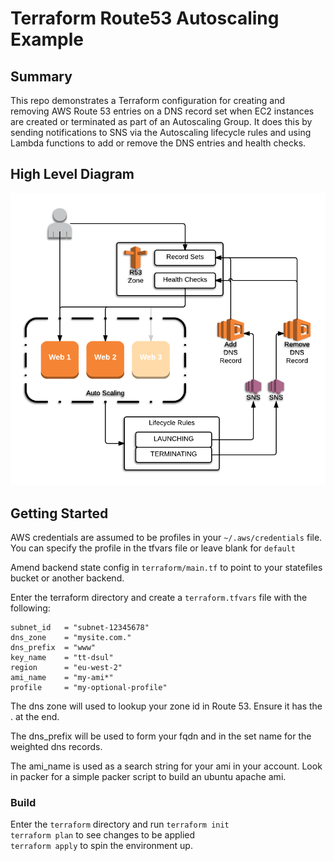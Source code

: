 # Terraform Route53 Autoscaling Example

## Summary

This repo demonstrates a Terraform configuration for creating and removing AWS Route 53 entries on a DNS record set when EC2 instances are created or terminated as part of an Autoscaling Group. It does this by sending notifications to SNS via the Autoscaling lifecycle rules and using Lambda functions to add or remove the DNS entries and health checks.

## High Level Diagram
![Diagram](Autoscaling_Lambda_R53.png)

## Getting Started

AWS credentials are assumed to be profiles in your `~/.aws/credentials` file. You can specify the profile in the tfvars file or leave blank for `default`

Amend backend state config in `terraform/main.tf` to point to your statefiles bucket or another backend.

Enter the terraform directory and create a  `terraform.tfvars` file with the following:

```
subnet_id   = "subnet-12345678"
dns_zone    = "mysite.com."
dns_prefix  = "www"
key_name    = "tt-dsul"
region      = "eu-west-2"
ami_name    = "my-ami*"
profile     = "my-optional-profile"
```

The dns zone will used to lookup your zone id in Route 53. Ensure it has the . at the end.

The dns_prefix will be used to form your fqdn and in the set name for the weighted dns records.

The ami_name is used as a search string for your ami in your account. Look in packer for a simple packer script to build an ubuntu apache ami.


### Build

Enter the `terraform` directory and run `terraform init`  
`terraform plan` to see changes to be applied  
`terraform apply` to spin the environment up.  


